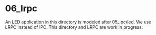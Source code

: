 06_lrpc
======

An LED application in this directory is modeled after 05_ipc/led. We use LRPC instead of IPC. This directory and LRPC are work in progress.
